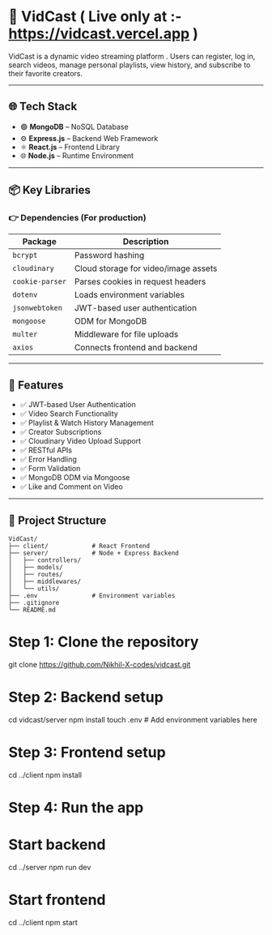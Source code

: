 # 🎥 VidCast                     ( Live only at :- https://vidcast.vercel.app )                                          
VidCast is a dynamic video streaming platform . Users can register, log in, search videos, manage personal playlists, view history, and subscribe to their favorite creators.

---

## 🌐 Tech Stack

- 🟢 **MongoDB** – NoSQL Database
- ⚙️ **Express.js** – Backend Web Framework
- ⚛️ **React.js** – Frontend Library
- 🌐 **Node.js** – Runtime Environment

---

## 📦 Key Libraries

### 👉 **Dependencies (For production)**
| Package         | Description                           |
|-----------------|---------------------------------------|
| `bcrypt`        | Password hashing                      |
| `cloudinary`    | Cloud storage for video/image assets  |
| `cookie-parser` | Parses cookies in request headers     |
| `dotenv`        | Loads environment variables           |
| `jsonwebtoken`  | JWT-based user authentication         |
| `mongoose`      | ODM for MongoDB                       |
| `multer`        | Middleware for file uploads           |
|  `axios`        | Connects frontend and backend         |



---

## 🚀 Features

- ✅ JWT-based User Authentication  
- ✅ Video Search Functionality  
- ✅ Playlist & Watch History Management  
- ✅ Creator Subscriptions  
- ✅ Cloudinary Video Upload Support  
- ✅ RESTful APIs  
- ✅ Error Handling  
- ✅ Form Validation  
- ✅ MongoDB ODM via Mongoose  
- ✅ Like and Comment on Video

---

## 📁 Project Structure

```
VidCast/
├── client/            # React Frontend
├── server/            # Node + Express Backend
│   ├── controllers/
│   ├── models/
│   ├── routes/
│   ├── middlewares/
│   └── utils/
├── .env               # Environment variables
├── .gitignore
└── README.md

```
# Step 1: Clone the repository
git clone https://github.com/Nikhil-X-codes/vidcast.git

# Step 2: Backend setup
cd vidcast/server
npm install
touch .env   # Add environment variables here

# Step 3: Frontend setup
cd ../client
npm install

# Step 4: Run the app

# Start backend
cd ../server
npm run dev

# Start frontend
cd ../client
npm start

